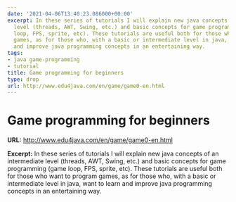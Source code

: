 ```yaml
---
date: '2021-04-06T13:40:23.086000+00:00'
excerpt: In these series of tutorials I will explain new java concepts of an intermediate
  level (threads, AWT, Swing, etc.) and basic concepts for game programming (game
  loop, FPS, sprite, etc). These tutorials are useful both for those who want to program
  games, as for those who, with a basic or intermediate level in java, want to learn
  and improve java programming concepts in an entertaining way.
tags:
- java game-programming
- tutorial
title: Game programming for beginners
type: drop
url: http://www.edu4java.com/en/game/game0-en.html
---
```


# Game programming for beginners

**URL:** http://www.edu4java.com/en/game/game0-en.html

**Excerpt:** In these series of tutorials I will explain new java concepts of an intermediate level (threads, AWT, Swing, etc.) and basic concepts for game programming (game loop, FPS, sprite, etc). These tutorials are useful both for those who want to program games, as for those who, with a basic or intermediate level in java, want to learn and improve java programming concepts in an entertaining way.
